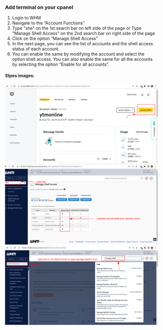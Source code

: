 ### Add terminal on your cpanel
1. Login to WHM
2. Navigate to the “Account Functions”
3. Type "she" on the 1st search bar on left side of the page or Type "Manage Shell Access" on the 2nd search bar on right side of the page
3. Click on the option “Manage Shell Access”
4. In the next page, you can see the list of accounts and the shell access status of each account.
5. You can enable the same by modifying the account and select the option shell access. You can also enable the same for all the accounts by selecting the option “Enable for all accounts”.

#### Stpes images:
![Step 1]( ../Godady/Images/terminal/step1.png "step 1")
![Step 2]( ../Godady/Images/terminal/step2.png "step 2")
![Step 3]( ../Godady/Images/terminal/step3.png "step 3")